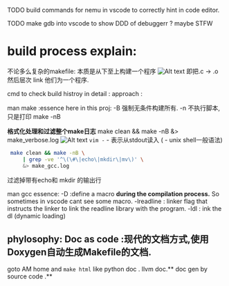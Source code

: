 TODO
build commands for nemu in vscode to correctly hint in code editor.

TODO 
make gdb into vscode to show DDD of debuggerr ?
maybe STFW



# build process explain:
不论多么复杂的makefile: 本质是从下至上构建一个程序
![Alt text](./pictures/image.png)
即把.c -> .o  然后层次 link 他们为一个程序.


cmd to check build histroy in detail : 
approach :  

man make :essence here in this proj: 
-B  强制无条件构建所有.
-n  不执行脚本,只是打印
make -nB

**格式化处理和过滤整个make日志**
make clean && make -nB  &> make_verbose.log
![Alt text](./pictures/image2.png)
`vim -`  - 表示从stdout读入 ( - unix shell一般语法)
```bash
 make clean && make -nB \
     | grep -ve '^\(\#\|echo\|mkdir\|mv\)' \
     &> make_gcc.log
```
过滤掉带有echo和 mkdir 的输出行


man gcc essence:
-D :define a macro **during the compilation process.** So sometimes in vscode cant see some macro.
-lreadline :  linker flag that instructs the linker to link the readline library with the program. 
-ldl : ink the dl (dynamic loading)


## phylosophy: Doc as code :现代的文档方式,使用Doxygen自动生成Makefile的文档.
goto AM home and `make html`
like python doc . llvm doc.** doc gen by source code .**



